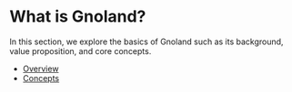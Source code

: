 # What is Gnoland?

In this section, we explore the basics of Gnoland such as its background, value proposition, and core concepts.

* [Overview](../what-is-blockchain/overview.md)
* [Concepts](../what-is-blockchain/concepts.md)
